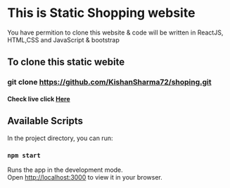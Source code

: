 # This is Static Shopping website

You have permition to clone this website & code will be written in ReactJS, HTML,CSS and JavaScript & bootstrap

## To clone this static webite

### git clone https://github.com/KishanSharma72/shoping.git

#### Check live click [Here](https://kishansharma72.github.io/shoping/)

## Available Scripts

In the project directory, you can run:

### `npm start`

Runs the app in the development mode.\
Open [http://localhost:3000](http://localhost:3000) to view it in your browser.
